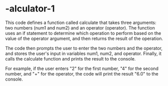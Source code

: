 # -alculator-1
This code defines a function called calculate that takes three arguments: two numbers (num1 and num2) and an operator (operator). The function uses an if statement to determine which operation to perform based on the value of the operator argument, and then returns the result of the operation.

The code then prompts the user to enter the two numbers and the operator, and stores the user's input in variables num1, num2, and operator. Finally, it calls the calculate function and prints the result to the console.

For example, if the user enters "2" for the first number, "4" for the second number, and "+" for the operator, the code will print the result "6.0" to the console.
